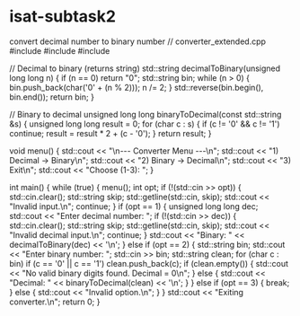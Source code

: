 # isat-subtask2
convert decimal number to binary number
// converter_extended.cpp
#include <iostream>
#include <string>
#include <algorithm>

// Decimal to binary (returns string)
std::string decimalToBinary(unsigned long long n) {
    if (n == 0) return "0";
    std::string bin;
    while (n > 0) {
        bin.push_back(char('0' + (n % 2)));
        n /= 2;
    }
    std::reverse(bin.begin(), bin.end());
    return bin;
}

// Binary to decimal
unsigned long long binaryToDecimal(const std::string &s) {
    unsigned long long result = 0;
    for (char c : s) {
        if (c != '0' && c != '1') continue;
        result = result * 2 + (c - '0');
    }
    return result;
}

void menu() {
    std::cout << "\n--- Converter Menu ---\n";
    std::cout << "1) Decimal -> Binary\n";
    std::cout << "2) Binary -> Decimal\n";
    std::cout << "3) Exit\n";
    std::cout << "Choose (1-3): ";
}

int main() {
    while (true) {
        menu();
        int opt;
        if (!(std::cin >> opt)) {
            std::cin.clear();
            std::string skip; std::getline(std::cin, skip);
            std::cout << "Invalid input.\n";
            continue;
        }
        if (opt == 1) {
            unsigned long long dec;
            std::cout << "Enter decimal number: ";
            if (!(std::cin >> dec)) {
                std::cin.clear();
                std::string skip; std::getline(std::cin, skip);
                std::cout << "Invalid decimal input.\n";
                continue;
            }
            std::cout << "Binary: " << decimalToBinary(dec) << '\n';
        } else if (opt == 2) {
            std::string bin;
            std::cout << "Enter binary number: ";
            std::cin >> bin;
            std::string clean;
            for (char c : bin) if (c == '0' || c == '1') clean.push_back(c);
            if (clean.empty()) {
                std::cout << "No valid binary digits found. Decimal = 0\n";
            } else {
                std::cout << "Decimal: " << binaryToDecimal(clean) << '\n';
            }
        } else if (opt == 3) {
            break;
        } else {
            std::cout << "Invalid option.\n";
        }
    }
    std::cout << "Exiting converter.\n";
    return 0;
}

